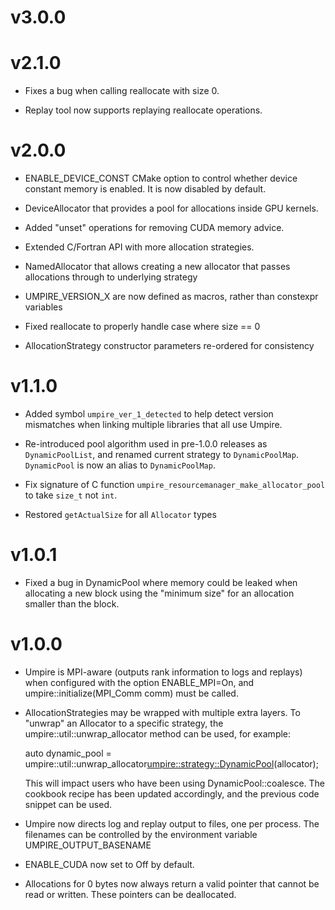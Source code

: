 # v3.0.0


# v2.1.0

- Fixes a bug when calling reallocate with size 0.

- Replay tool now supports replaying reallocate operations.

# v2.0.0

- ENABLE_DEVICE_CONST CMake option to control whether device constant memory
  is enabled. It is now disabled by default.

- DeviceAllocator that provides a pool for allocations inside GPU kernels.

- Added "unset" operations for removing CUDA memory advice.

- Extended C/Fortran API with more allocation strategies.

- NamedAllocator that allows creating a new allocator that passes allocations
  through to underlying strategy

- UMPIRE_VERSION_X are now defined as macros, rather than constexpr variables

- Fixed reallocate to properly handle case where size == 0

- AllocationStrategy constructor parameters re-ordered for consistency

# v1.1.0

- Added symbol `umpire_ver_1_detected` to help detect version mismatches when
  linking multiple libraries that all use Umpire.

- Re-introduced pool algorithm used in pre-1.0.0 releases as `DynamicPoolList`,
  and renamed current strategy to `DynamicPoolMap`. `DynamicPool` is now an
  alias to `DynamicPoolMap`.

- Fix signature of C function `umpire_resourcemanager_make_allocator_pool` to
  take `size_t` not `int`.

- Restored `getActualSize` for all `Allocator` types
# v1.0.1

- Fixed a bug in DynamicPool where memory could be leaked when allocating a new
  block using the "minimum size" for an allocation smaller than the block.

# v1.0.0

- Umpire is MPI-aware (outputs rank information to logs and replays) when
  configured with the option ENABLE_MPI=On, and umpire::initialize(MPI_Comm
  comm) must be called.

- AllocationStrategies may be wrapped with multiple extra layers. To "unwrap" an
  Allocator to a specific strategy, the umpire::util::unwrap_allocator method
  can be used, for example:

  auto dynamic_pool =
    umpire::util::unwrap_allocator<umpire::strategy::DynamicPool>(allocator);

  This will impact users who have been using DynamicPool::coalesce. The cookbook
  recipe has been updated accordingly, and the previous code snippet can be
  used.

- Umpire now directs log and replay output to files, one per process. The
  filenames can be controlled by the environment variable UMPIRE_OUTPUT_BASENAME

- ENABLE_CUDA now set to Off by default.

- Allocations for 0 bytes now always return a valid pointer that cannot be read
  or written. These pointers can be deallocated.
